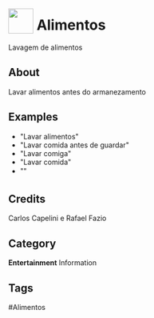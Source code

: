 # <img src="https://raw.githack.com/FortAwesome/Font-Awesome/master/svgs/solid/robot.svg" card_color="#22A7F0" width="50" height="50" style="vertical-align:bottom"/> Alimentos
Lavagem de alimentos

## About
Lavar alimentos antes do armanezamento

## Examples
* "Lavar alimentos"
* "Lavar comida antes de guardar"
* "Lavar comiga"
* "Lavar comida"
* ""

## Credits
Carlos Capelini e Rafael Fazio

## Category
**Entertainment**
Information

## Tags
#Alimentos

